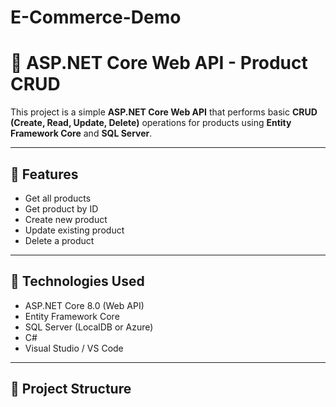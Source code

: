 # E-Commerce-Demo
# 🛒 ASP.NET Core Web API - Product CRUD

This project is a simple **ASP.NET Core Web API** that performs basic **CRUD (Create, Read, Update, Delete)** operations for products using **Entity Framework Core** and **SQL Server**.

---

## 🚀 Features

- Get all products  
- Get product by ID  
- Create new product  
- Update existing product  
- Delete a product  

---

## 🧠 Technologies Used

- ASP.NET Core 8.0 (Web API)
- Entity Framework Core
- SQL Server (LocalDB or Azure)
- C#
- Visual Studio / VS Code

---

## 🧩 Project Structure

